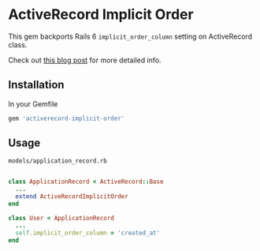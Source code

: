 # ActiveRecord Implicit Order

This gem backports Rails 6 `implicit_order_column` setting on ActiveRecord class.

Check out [this blog post](https://pawelurbanek.com/uuid-order-rails) for more detailed info.

## Installation

In your Gemfile

```ruby
gem 'activerecord-implicit-order'
```

## Usage

`models/application_record.rb`

```ruby

class ApplicationRecord < ActiveRecord::Base
  ...
  extend ActiveRecordImplicitOrder
end

class User < ApplicationRecord
  ...
  self.implicit_order_column = 'created_at'
end

```


